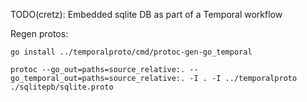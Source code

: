 
TODO(cretz): Embedded sqlite DB as part of a Temporal workflow

Regen protos:

    go install ../temporalproto/cmd/protoc-gen-go_temporal

    protoc --go_out=paths=source_relative:. --go_temporal_out=paths=source_relative:. -I . -I ../temporalproto ./sqlitepb/sqlite.proto